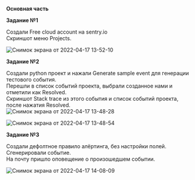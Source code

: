 **Основная часть**     
    
**Задание №1**     
   
Создали Free cloud account на sentry.io    
Скриншот меню Projects.    
    
![Снимок экрана от 2022-04-17 13-52-10](https://user-images.githubusercontent.com/87299405/163709395-175cf74c-ac06-4d4f-979a-dbcf470db244.png)

**Задание №2**   
   
Создали python проект и нажали Generate sample event для генерации тестового события.   
Перешли в список событий проекта, выбрали созданное нами и отметили как Resolved.    
Скриншот Stack trace из этого события и список событий проекта, после нажатия Resolved.    
![Снимок экрана от 2022-04-17 13-48-28](https://user-images.githubusercontent.com/87299405/163709476-09e4ad70-d2e1-46d4-9a31-a1d4ee790db0.png)    
    
![Снимок экрана от 2022-04-17 13-48-54](https://user-images.githubusercontent.com/87299405/163709491-a0dd7ea3-bfdf-4b38-90fa-eb0e3a406956.png)    
    
**Задание №3**   
   
Cоздали дефолтное правило алёртинга, без настройки полей.   
Сгенерировали событие.   
На почту пришло оповещение о произошедшем событии.
    
![Снимок экрана от 2022-04-17 14-08-09](https://user-images.githubusercontent.com/87299405/163710029-3af52d6f-0a19-40ba-a5b5-14c4e53a3a51.png)
